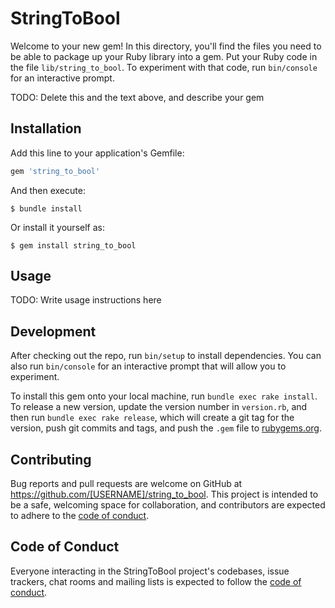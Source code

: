# StringToBool

Welcome to your new gem! In this directory, you'll find the files you need to be able to package up your Ruby library into a gem. Put your Ruby code in the file `lib/string_to_bool`. To experiment with that code, run `bin/console` for an interactive prompt.

TODO: Delete this and the text above, and describe your gem

## Installation

Add this line to your application's Gemfile:

```ruby
gem 'string_to_bool'
```

And then execute:

    $ bundle install

Or install it yourself as:

    $ gem install string_to_bool

## Usage

TODO: Write usage instructions here

## Development

After checking out the repo, run `bin/setup` to install dependencies. You can also run `bin/console` for an interactive prompt that will allow you to experiment.

To install this gem onto your local machine, run `bundle exec rake install`. To release a new version, update the version number in `version.rb`, and then run `bundle exec rake release`, which will create a git tag for the version, push git commits and tags, and push the `.gem` file to [rubygems.org](https://rubygems.org).

## Contributing

Bug reports and pull requests are welcome on GitHub at https://github.com/[USERNAME]/string_to_bool. This project is intended to be a safe, welcoming space for collaboration, and contributors are expected to adhere to the [code of conduct](https://github.com/[USERNAME]/string_to_bool/blob/master/CODE_OF_CONDUCT.md).


## Code of Conduct

Everyone interacting in the StringToBool project's codebases, issue trackers, chat rooms and mailing lists is expected to follow the [code of conduct](https://github.com/[USERNAME]/string_to_bool/blob/master/CODE_OF_CONDUCT.md).
